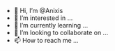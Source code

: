 - 👋 Hi, I’m @Anixis
- 👀 I’m interested in ...
- 🌱 I’m currently learning ...
- 💞️ I’m looking to collaborate on ...
- 📫 How to reach me ...

<!---
Anixis/Anixis is a ✨ special ✨ repository because its `README.md` (this file) appears on your GitHub profile.
You can click the Preview link to take a look at your changes.
--->
